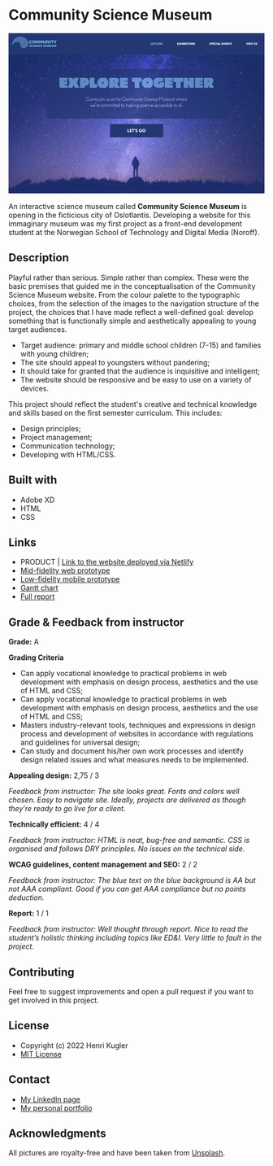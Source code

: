 # Community Science Museum

![image](./assets/screenshot-community-science-museum.jpg)

An interactive science museum called **Community Science Museum** is opening in the ficticious city of Oslotlantis. Developing a website for this immaginary museum was my first project as a front-end development student at the Norwegian School of Technology and Digital Media (Noroff).

## Description

Playful rather than serious. Simple rather than complex. These were the basic premises that guided me in the conceptualisation of the Community Science Museum website. From the colour palette to the typographic choices, from the selection of the images to the navigation structure of the project, the choices that I have made reflect a well-defined goal: develop something that is functionally simple and aesthetically appealing to young target audiences.

- Target audience: primary and middle school children (7-15) and families with young children;
- The site should appeal to youngsters without pandering;
- It should take for granted that the audience is inquisitive and intelligent;
- The website should be responsive and be easy to use on a variety of devices.

This project should reflect the student's creative and technical knowledge and skills based on the first semester curriculum. This includes:

- Design principles;
- Project management;
- Communication technology;
- Developing with HTML/CSS.

## Built with

- Adobe XD
- HTML
- CSS

## Links

- PRODUCT | [Link to the website deployed via Netlify](https://cranky-wing-1d6bb5.netlify.app/index.html)
- [Mid-fidelity web prototype](https://xd.adobe.com/view/b08399c0-a725-4348-ac92-9de243d70591-e5d0/)
- [Low-fidelity mobile prototype](https://xd.adobe.com/view/5ea1f10f-8843-4eb2-893d-083f197a63ee-0bf2/)
- [Gantt chart](https://app.instagantt.com/shared/61be4727d4b9055cb29e34dd)
- [Full report](https://shared-assets.adobe.com/link/e01001d4-0f56-4825-7ed8-391135a7e4d7)

## Grade & Feedback from instructor

**Grade:** A

**Grading Criteria**

- Can apply vocational knowledge to practical problems in web development with emphasis on design process, aesthetics and the use of HTML and CSS;
- Can apply vocational knowledge to practical problems in web development with emphasis on design process, aesthetics and the use of HTML and CSS;
- Masters industry-relevant tools, techniques and expressions in design process and development of websites in accordance with regulations and guidelines for universal design;
- Can study and document his/her own work processes and identify design related issues and what measures needs to be implemented.

**Appealing design:** 2,75 / 3

_Feedback from instructor: The site looks great. Fonts and colors well chosen. Easy to navigate site. Ideally, projects are delivered as though they’re ready to go live for a client._

**Technically efficient:** 4 / 4

_Feedback from instructor: HTML is neat, bug-free and semantic. CSS is organised and follows DRY principles. No issues on the technical side._

**WCAG guidelines, content management and SEO:** 2 / 2

_Feedback from instructor: The blue text on the blue background is AA but not AAA compliant. Good if you can get AAA compliance but no points deduction._

**Report:** 1 / 1

_Feedback from instructor: Well thought through report. Nice to read the student’s holistic thinking including topics like ED&I. Very little to fault in the project._

## Contributing

Feel free to suggest improvements and open a pull request if you want to get involved in this project.

## License

- Copyright (c) 2022 Henri Kugler
- [MIT License](/LICENSE)

## Contact

- [My LinkedIn page](https://www.linkedin.com/in/henri-k-78218422b/)
- [My personal portfolio](https://nehguk.github.io)

## Acknowledgments

All pictures are royalty-free and have been taken from [Unsplash](https://unsplash.com).
